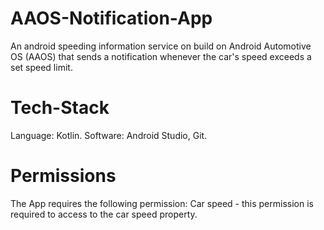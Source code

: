 # AAOS-Notification-App
An android speeding information service on build on Android Automotive OS (AAOS) that sends a notification whenever the car's speed exceeds a set speed limit.

# Tech-Stack
Language: Kotlin.
Software: Android Studio, Git.

# Permissions
The App requires the following permission: 
Car speed - this permission is required to access to the car speed property.

